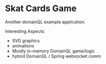 # Skat Cards Game

Another domainQL example application.

Interesting Aspects:

 * SVG graphics
 * animations
 * Mostly in-memory DomainQL game/logic
 * hybrid DomainQL / Spring websocket comm

 


